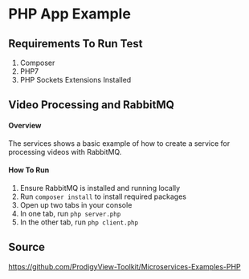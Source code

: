 # PHP App Example

## Requirements To Run Test
1. Composer
2. PHP7
3. PHP Sockets Extensions Installed


## Video Processing and RabbitMQ
#### Overview
The services shows a basic example of how to create a service for processing videos with RabbitMQ.

#### How To Run
1. Ensure RabbitMQ is installed and running locally
3. Run `composer install` to install required packages
4. Open up two tabs in your console
5. In one tab, run `php server.php`
6. In the other tab, run `php client.php`

## Source
<https://github.com/ProdigyView-Toolkit/Microservices-Examples-PHP>
